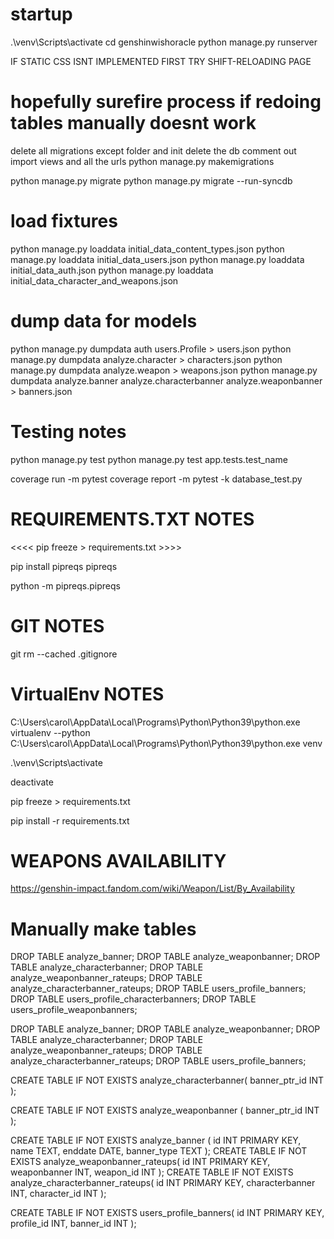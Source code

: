 # startup

.\venv\Scripts\activate
cd genshinwishoracle
python manage.py runserver

IF STATIC CSS ISNT IMPLEMENTED FIRST TRY SHIFT-RELOADING PAGE

# hopefully surefire process if redoing tables manually doesnt work

delete all migrations except folder and init
delete the db
comment out import views and all the urls
python manage.py makemigrations
<!-- python manage.py migrate --fake -->
python manage.py migrate
python manage.py migrate --run-syncdb

# load fixtures

python manage.py loaddata initial_data_content_types.json
python manage.py loaddata initial_data_users.json
python manage.py loaddata initial_data_auth.json
python manage.py loaddata initial_data_character_and_weapons.json

# dump data for models

python manage.py dumpdata auth users.Profile > users.json
python manage.py dumpdata analyze.character > characters.json
python manage.py dumpdata analyze.weapon > weapons.json
python manage.py dumpdata analyze.banner analyze.characterbanner analyze.weaponbanner > banners.json

# Testing notes

python manage.py test
python manage.py test app.tests.test_name

coverage run -m pytest
coverage report -m
pytest -k database_test.py

# REQUIREMENTS.TXT NOTES

<<<< pip freeze > requirements.txt >>>>

pip install pipreqs
pipreqs

python -m  pipreqs.pipreqs

# GIT NOTES

git rm --cached .gitignore

# VirtualEnv NOTES

C:\Users\carol\AppData\Local\Programs\Python\Python39\python.exe
virtualenv --python C:\Users\carol\AppData\Local\Programs\Python\Python39\python.exe venv
<!-- virtualenv --python  venv -->

.\venv\Scripts\activate

deactivate

pip freeze > requirements.txt

pip install -r requirements.txt

# WEAPONS AVAILABILITY

<https://genshin-impact.fandom.com/wiki/Weapon/List/By_Availability>

# Manually make tables

DROP TABLE analyze_banner;
DROP TABLE analyze_weaponbanner;
DROP TABLE analyze_characterbanner;
DROP TABLE analyze_weaponbanner_rateups;
DROP TABLE analyze_characterbanner_rateups;
DROP TABLE users_profile_banners;
DROP TABLE users_profile_characterbanners;
DROP TABLE users_profile_weaponbanners;

DROP TABLE analyze_banner;
DROP TABLE analyze_weaponbanner;
DROP TABLE analyze_characterbanner;
DROP TABLE analyze_weaponbanner_rateups;
DROP TABLE analyze_characterbanner_rateups;
DROP TABLE users_profile_banners;

CREATE TABLE IF NOT EXISTS analyze_characterbanner(
    banner_ptr_id INT
);

CREATE TABLE IF NOT EXISTS analyze_weaponbanner (
    banner_ptr_id INT
);

CREATE TABLE IF NOT EXISTS analyze_banner (
    id INT PRIMARY KEY,
    name TEXT,
    enddate DATE,
    banner_type TEXT
);
CREATE TABLE IF NOT EXISTS analyze_weaponbanner_rateups(
    id INT PRIMARY KEY,
    weaponbanner INT,
    weapon_id INT
);
CREATE TABLE IF NOT EXISTS analyze_characterbanner_rateups(
    id INT PRIMARY KEY,
    characterbanner INT,
    character_id INT
);

CREATE TABLE IF NOT EXISTS users_profile_banners(
    id INT PRIMARY KEY,
    profile_id INT,
    banner_id INT
);
